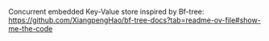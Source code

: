 Concurrent embedded Key-Value store inspired by Bf-tree: https://github.com/XiangpengHao/bf-tree-docs?tab=readme-ov-file#show-me-the-code


